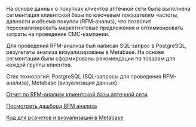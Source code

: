 На основе данных о покупках клиентов аптечной сети была выполнена сегментация клиентской базы по ключевым показателям частоты, давности и объема покупок (RFM-анализ), что позволит персонализировать маркетинговые предложения и оптимизировать затраты на проведение СМС-кампании.

Для проведения RFM-анализа был написан SQL-запрос в PostgreSQL, результаты анализа визуализированы в Metabase. На основе сегментации были сформированы рекомендации по товарам для каждой группы клиентов.

Стек технологий: PostgreSQL (SQL-запросы для проведения RFM-анализа), Metabase (визуализация данных)

[Отчет по RFM-анализу клиентской базы аптечной сети](./RFM-анализ%20клиентской%20базы%20аптечной%20сети.pdf)

[Посмотреть дашборд RFM анализа](https://metabase.simulative.ru/public/dashboard/d4b68b5d-1951-472f-9bc3-afffe384883c) 

[Код для рcачетов и визуализаций в Metabase](./RFM%20analysis/RFM_code)
